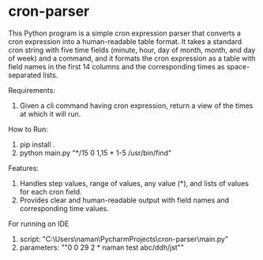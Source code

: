 # cron-parser

This Python program is a simple cron expression parser that converts a cron expression into a human-readable table format. It takes a standard cron string with five time fields (minute, hour, day of month, month, and day of week) and a command, and it formats the cron expression as a table with field names in the first 14 columns and the corresponding times as space-separated lists.

Requirements:
1. Given a cli command having cron expression, return a view of the times at which it will run.


How to Run:
1. pip install .
2. python main.py "*/15 0 1,15 * 1-5 /usr/bin/find"

Features:
1. Handles step values, range of values, any value (*), and lists of values for each cron field.
2. Provides clear and human-readable output with field names and corresponding time values.

For running on IDE
1. script: "C:\Users\naman\PycharmProjects\cron-parser\main.py"
2. parameters: ""0 0 29 2 * naman test abc/ddh/jst""